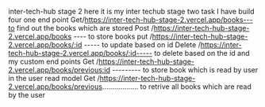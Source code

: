 inter-tech-hub stage 2 
here it is my inter techub stage two task 
 I have build   four one end point 
 Get/https://inter-tech-hub-stage-2.vercel.app/books---to find out the books which are stored
 Post /https://inter-tech-hub-stage-2.vercel.app/books ---- to  store books
 put /https://inter-tech-hub-stage-2.vercel.app/books/:id ----- to  update based on id
 Delete /https://inter-tech-hub-stage-2.vercel.app/books/:id----- to delete based on the id
 and my custom end points
 Get /https://inter-tech-hub-stage-2.vercel.app/books/previous:id --------- to store book which is read by user in the user read model
 Get /https://inter-tech-hub-stage-2.vercel.app/books/previous.................. to retrive all books which are read by the user

 
